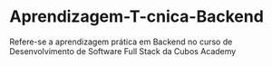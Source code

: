 # Aprendizagem-T-cnica-Backend
Refere-se a aprendizagem prática em Backend no curso de Desenvolvimento de Software Full Stack da Cubos Academy
